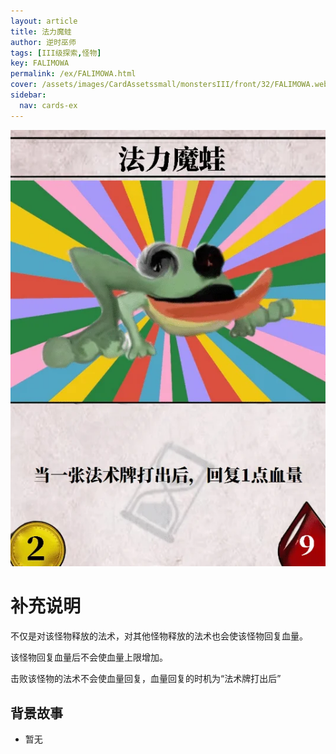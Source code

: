 ```yaml
---
layout: article
title: 法力魔蛙
author: 逆时巫师
tags: [III级探索,怪物]
key: FALIMOWA
permalink: /ex/FALIMOWA.html
cover: /assets/images/CardAssetssmall/monstersIII/front/32/FALIMOWA.webp
sidebar:
  nav: cards-ex
---
```

![](/assets/images/CardAssets/monstersIII/front/32/FALIMOWA.webp)

# 补充说明

不仅是对该怪物释放的法术，对其他怪物释放的法术也会使该怪物回复血量。

该怪物回复血量后不会使血量上限增加。

击败该怪物的法术不会使血量回复，血量回复的时机为“法术牌打出后”


## 背景故事
* 暂无